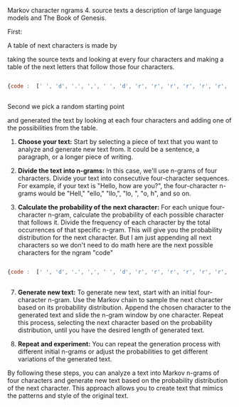 Markov character ngrams 4. source texts a description of large language models and The Book of Genesis.

First:

A table of next characters is made by

taking the  source texts  and looking at every four characters and making a table of the next letters that follow those four characters.

``` javascript

{code :  [' ', 'd', '.', ',', ' ', 'd', 'r', 'r', 'r', 'r', 'r', 'r', 'r', 'r', 'r', 'r', 'r', 'r']}
 
```


Second we pick a random starting point

and generated the text by looking at each four characters and adding one of the possibilities from the table.

1. **Choose your text:** Start by selecting a piece of text that you want to analyze and generate new text from. It could be a sentence, a paragraph, or a longer piece of writing.

2. **Divide the text into n-grams:** In this case, we'll use n-grams of four characters. Divide your text into consecutive four-character sequences. For example, if your text is "Hello, how are you?", the four-character n-grams would be "Hell," "ello," "llo,", "lo, ", "o, h", and so on.

4. **Calculate the probability of the next character:** For each unique four-character n-gram, calculate the probability of each possible character that follows it. Divide the frequency of each character by the total occurrences of that specific n-gram. This will give you the probability distribution for the next character. But I am just appending all next characters so we don't need to do math  here are the next possible characters for the ngram "code"

``` javascript

{code :  [' ', 'd', '.', ',', ' ', 'd', 'r', 'r', 'r', 'r', 'r', 'r', 'r', 'r', 'r', 'r', 'r', 'r']}
 
```

7. **Generate new text:** To generate new text, start with an initial four-character n-gram. Use the Markov chain to sample the next character based on its probability distribution. Append the chosen character to the generated text and slide the n-gram window by one character. Repeat this process, selecting the next character based on the probability distribution, until you have the desired length of generated text.

8. **Repeat and experiment:** You can repeat the generation process with different initial n-grams or adjust the probabilities to get different variations of the generated text.

By following these steps, you can analyze a text into Markov n-grams of four characters and generate new text based on the probability distribution of the next character. This approach allows you to create text that mimics the patterns and style of the original text.
